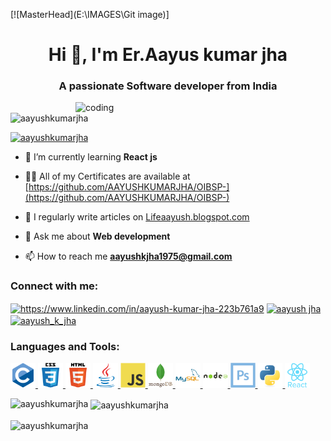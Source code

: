[![MasterHead](E:\IMAGES\Git image)]
<h1 align="center">Hi 👋, I'm Er.Aayus kumar jha</h1>
<h3 align="center">A passionate Software developer from India</h3>
<img align="right" alt="coding" width="400" src="E:\IMAGES\Git image">

<p align="left"> <img src="https://komarev.com/ghpvc/?username=aayushkumarjha&label=Profile%20views&color=0e75b6&style=flat" alt="aayushkumarjha" /> </p>

<p align="left"> <a href="https://github.com/ryo-ma/github-profile-trophy"><img src="https://github-profile-trophy.vercel.app/?username=aayushkumarjha" alt="aayushkumarjha" /></a> </p>

- 🌱 I’m currently learning **React js**

- 👨‍💻 All of my Certificates are available at [https://github.com/AAYUSHKUMARJHA/OIBSP-](https://github.com/AAYUSHKUMARJHA/OIBSP-)

- 📝 I regularly write articles on [Lifeaayush.blogspot.com](Lifeaayush.blogspot.com)

- 💬 Ask me about **Web development**

- 📫 How to reach me **aayushkjha1975@gmail.com**

<h3 align="left">Connect with me:</h3>
<p align="left">
<a href="https://linkedin.com/in/https://www.linkedin.com/in/aayush-kumar-jha-223b761a9" target="blank"><img align="center" src="https://raw.githubusercontent.com/rahuldkjain/github-profile-readme-generator/master/src/images/icons/Social/linked-in-alt.svg" alt="https://www.linkedin.com/in/aayush-kumar-jha-223b761a9" height="30" width="40" /></a>
<a href="https://fb.com/aayush jha" target="blank"><img align="center" src="https://raw.githubusercontent.com/rahuldkjain/github-profile-readme-generator/master/src/images/icons/Social/facebook.svg" alt="aayush jha" height="30" width="40" /></a>
<a href="https://instagram.com/aayush_k_jha" target="blank"><img align="center" src="https://raw.githubusercontent.com/rahuldkjain/github-profile-readme-generator/master/src/images/icons/Social/instagram.svg" alt="aayush_k_jha" height="30" width="40" /></a>
</p>

<h3 align="left">Languages and Tools:</h3>
<p align="left"> <a href="https://www.cprogramming.com/" target="_blank" rel="noreferrer"> <img src="https://raw.githubusercontent.com/devicons/devicon/master/icons/c/c-original.svg" alt="c" width="40" height="40"/> </a> <a href="https://www.w3schools.com/css/" target="_blank" rel="noreferrer"> <img src="https://raw.githubusercontent.com/devicons/devicon/master/icons/css3/css3-original-wordmark.svg" alt="css3" width="40" height="40"/> </a> <a href="https://www.w3.org/html/" target="_blank" rel="noreferrer"> <img src="https://raw.githubusercontent.com/devicons/devicon/master/icons/html5/html5-original-wordmark.svg" alt="html5" width="40" height="40"/> </a> <a href="https://www.java.com" target="_blank" rel="noreferrer"> <img src="https://raw.githubusercontent.com/devicons/devicon/master/icons/java/java-original.svg" alt="java" width="40" height="40"/> </a> <a href="https://developer.mozilla.org/en-US/docs/Web/JavaScript" target="_blank" rel="noreferrer"> <img src="https://raw.githubusercontent.com/devicons/devicon/master/icons/javascript/javascript-original.svg" alt="javascript" width="40" height="40"/> </a> <a href="https://www.mongodb.com/" target="_blank" rel="noreferrer"> <img src="https://raw.githubusercontent.com/devicons/devicon/master/icons/mongodb/mongodb-original-wordmark.svg" alt="mongodb" width="40" height="40"/> </a> <a href="https://www.mysql.com/" target="_blank" rel="noreferrer"> <img src="https://raw.githubusercontent.com/devicons/devicon/master/icons/mysql/mysql-original-wordmark.svg" alt="mysql" width="40" height="40"/> </a> <a href="https://nodejs.org" target="_blank" rel="noreferrer"> <img src="https://raw.githubusercontent.com/devicons/devicon/master/icons/nodejs/nodejs-original-wordmark.svg" alt="nodejs" width="40" height="40"/> </a> <a href="https://www.photoshop.com/en" target="_blank" rel="noreferrer"> <img src="https://raw.githubusercontent.com/devicons/devicon/master/icons/photoshop/photoshop-line.svg" alt="photoshop" width="40" height="40"/> </a> <a href="https://www.python.org" target="_blank" rel="noreferrer"> <img src="https://raw.githubusercontent.com/devicons/devicon/master/icons/python/python-original.svg" alt="python" width="40" height="40"/> </a> <a href="https://reactjs.org/" target="_blank" rel="noreferrer"> <img src="https://raw.githubusercontent.com/devicons/devicon/master/icons/react/react-original-wordmark.svg" alt="react" width="40" height="40"/> </a> </p>

<p><img align="left" src="https://github-readme-stats.vercel.app/api/top-langs?username=aayushkumarjha&show_icons=true&locale=en&layout=compact" alt="aayushkumarjha" /></p>

<p>&nbsp;<img align="center" src="https://github-readme-stats.vercel.app/api?username=aayushkumarjha&show_icons=true&locale=en" alt="aayushkumarjha" /></p>

<p><img align="center" src="https://github-readme-streak-stats.herokuapp.com/?user=aayushkumarjha&" alt="aayushkumarjha" /></p>
